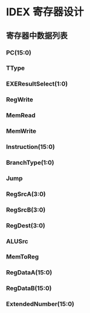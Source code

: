 # IDEX 寄存器设计

## 寄存器中数据列表

### PC(15:0)

### TType

### EXEResultSelect(1:0)

### RegWrite

### MemRead

### MemWrite

### Instruction(15:0)

### BranchType(1:0)

### Jump

### RegSrcA(3:0)

### RegSrcB(3:0)

### RegDest(3:0)

### ALUSrc

### MemToReg

### RegDataA(15:0)

### RegDataB(15:0)

### ExtendedNumber(15:0)